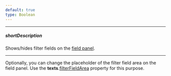 ```yaml
---
default: true
type: Boolean
---
```

---
##### shortDescription
Shows/hides filter fields on the [field panel](/concepts/05%20Widgets/PivotGrid/010%20Visual%20Elements/15%20Field%20Panel.md '/Documentation/Guide/Widgets/PivotGrid/Visual_Elements/#Field_Panel').

---
Optionally, you can change the placeholder of the filter field area on the field panel. Use the **texts**.[filterFieldArea](/api-reference/10%20UI%20Widgets/dxPivotGrid/1%20Configuration/fieldPanel/texts/filterFieldArea.md '/Documentation/ApiReference/UI_Widgets/dxPivotGrid/Configuration/fieldPanel/texts/#filterFieldArea') property for this purpose.